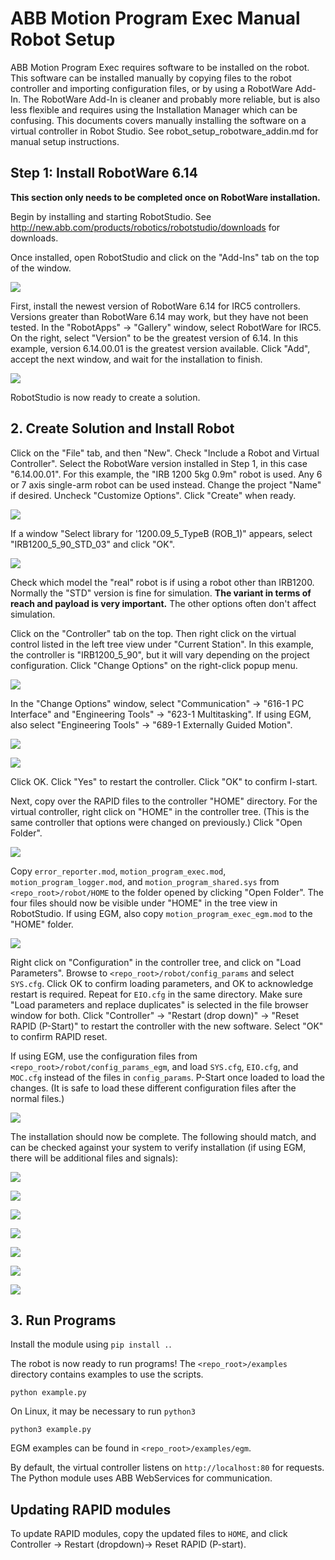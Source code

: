 # ABB Motion Program Exec Manual Robot Setup

ABB Motion Program Exec requires software to be installed on the robot. This software can be
installed manually by copying files to the robot controller and importing configuration files,
or by using a RobotWare Add-In. The RobotWare Add-In is cleaner and probably more reliable,
but is also less flexible and requires using the Installation Manager which can be confusing.
This documents covers manually installing the software on a virtual controller in Robot Studio. See
robot_setup_robotware_addin.md for manual setup instructions.

## Step 1: Install RobotWare 6.14

**This section only needs to be completed once on RobotWare installation.**

Begin by installing and starting RobotStudio. See 
http://new.abb.com/products/robotics/robotstudio/downloads for downloads.

Once installed, open RobotStudio and click on the "Add-Ins" tab on the top of the window.

![](figures/robotstudio_addin_tab.png)

First, install the newest version of RobotWare 6.14 for IRC5 controllers. Versions greater 
than RobotWare 6.14 may work, but they have not been tested. In the "RobotApps" -> "Gallery" window,
select RobotWare for IRC5. On the right, select "Version" to be the greatest version of 6.14.
In this example, version 6.14.00.01 is the greatest version available. Click "Add", accept the next
window, and wait for the installation to finish.

![](figures/robotstudio_addin_robotware_irc5.png)

RobotStudio is now ready to create a solution.

## 2. Create Solution and Install Robot

Click on the "File" tab, and then "New". Check "Include a Robot and Virtual Controller". Select the 
RobotWare version installed in Step 1, in this case "6.14.00.01". For this example, the 
"IRB 1200 5kg 0.9m" robot is used. Any 6 or 7 axis single-arm robot can be used instead. Change
the project "Name" if desired. Uncheck "Customize Options".  Click "Create" when ready.

![](figures/robotstudio_new_solution.png)

If a window "Select library for '1200.09_5_TypeB (ROB_1)" appears, select "IRB1200_5_90_STD_03" 
and click "OK".

![](figures/robotstudio_irb1200_select.png)

Check which model the "real" robot is if using a robot other than IRB1200. Normally the "STD"
version is fine for simulation. **The variant in terms of reach and payload is very important.** The
other options often don't affect simulation.

Click on the "Controller" tab on the top. Then right click on the virtual control listed in
the left tree view under "Current Station". In this example, the controller is "IRB1200_5_90", but 
it will vary depending on the project configuration. Click "Change Options" on the right-click
popup menu.

![](figures/robotstudio_change_options.png)

In the "Change Options" window, select "Communication" -> "616-1 PC Interface" and 
"Engineering Tools" -> "623-1 Multitasking". If using EGM, also select "Engineering Tools" -> 
"689-1 Externally Guided Motion".

![](figures/robotstudio_change_options2.png)

![](figures/robotstudio_change_options3.png)

Click OK. Click "Yes" to restart the controller. Click
"OK" to confirm I-start.

Next, copy over the RAPID files to the controller "HOME" directory. For the virtual controller,
right click on "HOME" in the controller tree. (This is the same controller that options were
changed on previously.) Click "Open Folder".

![](figures/robotstudio_open_home.png)

Copy `error_reporter.mod`, `motion_program_exec.mod`, `motion_program_logger.mod`, and
`motion_program_shared.sys` from `<repo_root>/robot/HOME` to the folder opened by clicking "Open Folder". The four
files should now be visible under "HOME" in the tree view in RobotStudio. If using EGM, also copy
`motion_program_exec_egm.mod` to the "HOME" folder.

![](figures/robotstudio_rapid_copied.png)

Right click on "Configuration" in the controller tree, and click on "Load Parameters". Browse to 
`<repo_root>/robot/config_params` and select `SYS.cfg`. Click OK to confirm loading parameters,
and OK to acknowledge restart is required. Repeat for `EIO.cfg` in the same directory. Make sure
"Load parameters and replace duplicates" is selected in the file browser window for both. Click
"Controller" -> "Restart (drop down)" -> "Reset RAPID (P-Start)" to restart the controller with 
the new software. Select "OK" to confirm RAPID reset.

If using EGM, use the configuration files from `<repo_root>/robot/config_params_egm`, and load `SYS.cfg`,
`EIO.cfg`, and `MOC.cfg` instead of the files in `config_params`. P-Start once loaded to load the changes. (It is
safe to load these different configuration files after the normal files.)

![](figures/robotstudio_restart.png)

The installation should now be complete. The following should match, and can be checked against 
your system to verify installation (if using EGM, there will be additional files and signals):

![](figures/robotstudio_addin_installed1.png)

![](figures/robotstudio_addin_installed2.png)

![](figures/robotstudio_addin_installed3.png)

![](figures/robotstudio_addin_installed4.png)

![](figures/robotstudio_addin_installed7.png)

![](figures/robotstudio_addin_installed6.png)

![](figures/robotstudio_addin_installed5.png)

## 3. Run Programs

Install the module using `pip install .`.

The robot is now ready to run programs! The `<repo_root>/examples` directory contains examples to use the scripts.

```
python example.py
```

On Linux, it may be necessary to run `python3`

```
python3 example.py
```

EGM examples can be found in `<repo_root>/examples/egm`.

By default, the virtual controller listens on `http://localhost:80` for requests. The Python
module uses ABB WebServices for communication.

## Updating RAPID modules

To update RAPID modules, copy the updated files to `HOME`, and click Controller -> 
Restart (dropdown)-> Reset RAPID (P-start).
